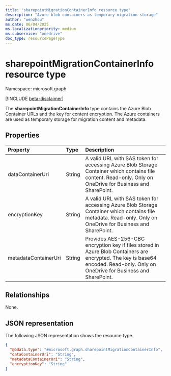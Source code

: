 ```yaml
---
title: "sharepointMigrationContainerInfo resource type"
description: "Azure blob containers as temporary migration storage"
author: "wenzhou"
ms.date: 06/04/2025
ms.localizationpriority: medium
ms.subservice: "onedrive"
doc_type: resourcePageType
---
```


# sharepointMigrationContainerInfo resource type

Namespace: microsoft.graph

[!INCLUDE [beta-disclaimer](../../includes/beta-disclaimer.md)]

The **sharepointMigrationContainerInfo** type contains the Azure Blob Container URLs and the key for content encryption. The Azure containers are used as temporary storage for migration content and metadata.

## Properties
|Property|Type|Description|
|:---|:---|:---|
|dataContainerUri|String|A valid URL with SAS token for accessing Azure Blob Storage Container which contains file content. Read-only. Only on OneDrive for Business and SharePoint.|
|encryptionKey|String|A valid URL with SAS token for accessing Azure Blob Storage Container which contains file metadata. Read-only. Only on OneDrive for Business and SharePoint.|
|metadataContainerUri|String|Provides AES-256-CBC encryption key if files stored in Azure Blob Containers are encrypted. The key is base64 encoded. Read-only. Only on OneDrive for Business and SharePoint.|

## Relationships
None.

## JSON representation
The following JSON representation shows the resource type.
<!-- {
  "blockType": "resource",
  "@odata.type": "microsoft.graph.sharepointMigrationContainerInfo"
}
-->
``` json
{
  "@odata.type": "#microsoft.graph.sharepointMigrationContainerInfo",
  "dataContainerUri": "String",
  "metadataContainerUri": "String",
  "encryptionKey": "String"
}
```
